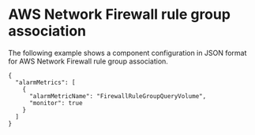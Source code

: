 # AWS Network Firewall rule group association<a name="component-configuration-examples-firewall-rule-group-assoc"></a>

The following example shows a component configuration in JSON format for AWS Network Firewall rule group association\.

```
{
  "alarmMetrics": [
    {
      "alarmMetricName": "FirewallRuleGroupQueryVolume",
      "monitor": true
    }
  ]
}
```